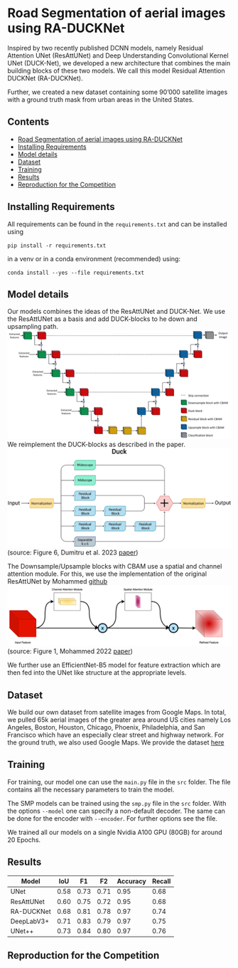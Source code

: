 # Road Segmentation of aerial images using RA-DUCKNet
Inspired by two recently published DCNN models, namely Residual
Attention UNet (ResAttUNet) and Deep Understanding
Convolutional Kernel UNet (DUCK-Net), we developed
a new architecture that combines the main building blocks
of these two models. We call this model Residual
Attention DUCKNet (RA-DUCKNet).

Further, we created a new dataset containing some 90’000 satellite images with
a ground truth mask from urban areas in the United States. 

## Contents

- [Road Segmentation of aerial images using RA-DUCKNet](#road-segmentation-of-aerial-images-using-ra\-ducknet)
- [Installing Requirements](#installing-requirements)
- [Model details](#model-details)
- [Dataset](#dataset)
- [Training](#training)
- [Results](#results)
- [Reproduction for the Competition](#reproduction-for-the-competition)
  
## Installing Requirements
All requirements can be found in the `requirements.txt` and can be installed using 
```
pip install -r requirements.txt
```
in a venv or in a conda environment (recommended) using:
```
conda install --yes --file requirements.txt
```
## Model details
Our models combines the ideas of the ResAttUNet and DUCK-Net. We use the ResAttUNet as a basis and add DUCK-blocks to he down and upsampling path.
![RA-DUCKNet](./img/architecture.png)
We reimplement the DUCK-blocks as described in the paper.
![DUCK-block](./img/DUCK_block.png)
(source: Figure 6, Dumitru et al. 2023 [paper](https://www.nature.com/articles/s41598-023-36940-5))

The Downsample/Upsample blocks with CBAM use a spatial and channel attention module. For this, we use the implementation of the original ResAttUNet by Mohammed [github](https://github.com/sheikhazhanmohammed/SADMA#sadma-satellite-based-marine-debris-detection)
![CBAM](./img/Sample_with_CBAM.png)
(source: Figure 1, Mohammed 2022 [paper](https://arxiv.org/abs/2210.08506))

We further use an EfficientNet-B5 model for feature extraction which are then fed into the UNet like structure at the appropriate levels.

## Dataset
We build our own dataset from satellite images from Google Maps. In total, we pulled 65k aerial images of the
greater area around US cities namely Los Angeles, Boston,
Houston, Chicago, Phoenix, Philadelphia, and San Francisco
which have an especially clear street and highway network.
For the ground truth, we also used Google Maps.
We provide the dataset [here](https://polybox.ethz.ch/index.php/s/TzqRXKWO1PkWAop)

## Training
For training, our model one can use the `main.py` file in the `src` folder. The file contains all the necessary parameters to train the model.

The SMP models can be trained using the `smp.py` file in the `src` folder. With the options `--model` one can specify a non-default decoder. The same can be done for the encoder with `--encoder`. For further options see the file. 

We trained all our models on a single Nvidia A100 GPU (80GB) for around 20 Epochs.
## Results
| Model      | IoU         | F1            | F2            | Accuracy      | Recall        |
|------------|-------------|---------------|---------------|---------------|---------------|
| UNet       | 0.58        | 0.73          | 0.71          | 0.95          | 0.68          |
| ResAttUNet | 0.60        | 0.75          | 0.72          | 0.95          | 0.68          |
| RA-DUCKNet | 0.68        | 0.81          | 0.78          | 0.97          | 0.74          |
| DeepLabV3+ | 0.71        | 0.83          | 0.79          | 0.97          | 0.75          |
| UNet++     | 0.73        | 0.84          | 0.80          | 0.97          | 0.76          |

## Reproduction for the Competition



